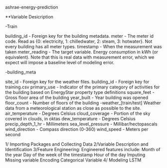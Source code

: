 ashrae-energy-prediction

**Variable Desicription


-Train

building_id - Foreign key for the building metadata.
meter - The meter id code. Read as {0: electricity, 1: chilledwater, 2: steam, 3: hotwater}. Not every building has all meter types.
timestamp - When the measurement was taken
meter_reading - The target variable. Energy consumption in kWh (or equivalent). Note that this is real data with measurement error, which we expect will impose a baseline level of modeling error.

-building_meta

site_id - Foreign key for the weather files.
building_id - Foreign key for training.csv
primary_use - Indicator of the primary category of activities for the building based on EnergyStar property type definitions
square_feet - Gross floor area of the building
year_built - Year building was opened
floor_count - Number of floors of the building
-weather_[train/test]
Weather data from a meteorological station as close as possible to the site.
air_temperature - Degrees Celsius
cloud_coverage - Portion of the sky covered in clouds, in oktas
dew_temperature - Degrees Celsius
precip_depth_1_hr - Millimeters
sea_level_pressure - Millibar/hectopascals
wind_direction - Compass direction (0-360)
wind_speed - Meters per second


1/ Importing Packages and Collecting Data
2/Variable Description and Identification
3/Feature Engineering:
       Engineered features include:
          Month of the year
          Day of the week of the timestamp
          Hour of the day
       Imputing Missing variable
       Encoding Categorical Variable
 4/ Modeling LSTM       
